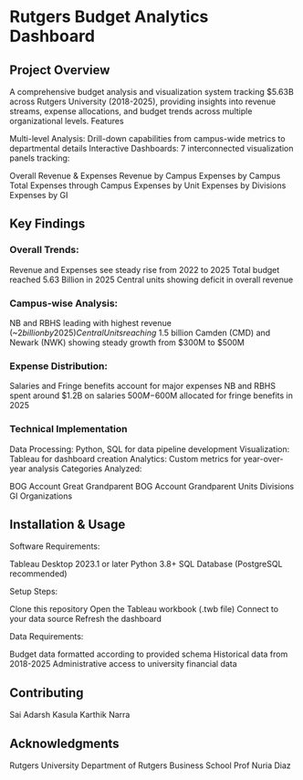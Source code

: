 # Rutgers Budget Analytics Dashboard
## Project Overview
A comprehensive budget analysis and visualization system tracking $5.63B across Rutgers University (2018-2025), providing insights into revenue streams, expense allocations, and budget trends across multiple organizational levels.
Features

Multi-level Analysis: Drill-down capabilities from campus-wide metrics to departmental details
Interactive Dashboards: 7 interconnected visualization panels tracking:

Overall Revenue & Expenses
Revenue by Campus
Expenses by Campus
Total Expenses through Campus
Expenses by Unit
Expenses by Divisions
Expenses by GI


## Key Findings

### Overall Trends:

Revenue and Expenses see steady rise from 2022 to 2025
Total budget reached 5.63 Billion in 2025
Central units showing deficit in overall revenue


### Campus-wise Analysis:

NB and RBHS leading with highest revenue (~$2 billion by 2025)
Central Units reaching ~$1.5 billion
Camden (CMD) and Newark (NWK) showing steady growth from $300M to $500M


### Expense Distribution:

Salaries and Fringe benefits account for major expenses
NB and RBHS spent around $1.2B on salaries
$500M-$600M allocated for fringe benefits in 2025



### Technical Implementation

Data Processing: Python, SQL for data pipeline development
Visualization: Tableau for dashboard creation
Analytics: Custom metrics for year-over-year analysis
Categories Analyzed:

BOG Account Great Grandparent
BOG Account Grandparent
Units
Divisions
GI Organizations



## Installation & Usage

Software Requirements:

Tableau Desktop 2023.1 or later
Python 3.8+
SQL Database (PostgreSQL recommended)


Setup Steps:

Clone this repository
Open the Tableau workbook (.twb file)
Connect to your data source
Refresh the dashboard


Data Requirements:

Budget data formatted according to provided schema
Historical data from 2018-2025
Administrative access to university financial data



## Contributing

Sai Adarsh Kasula
Karthik Narra

## Acknowledgments

Rutgers University
Department of Rutgers Business School
Prof Nuria Diaz
